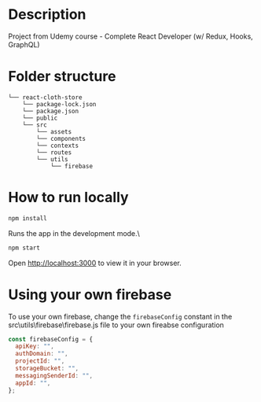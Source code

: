 # Description

Project from Udemy course - Complete React Developer (w/ Redux, Hooks, GraphQL)

# Folder structure

```
└── react-cloth-store
    └── package-lock.json
    └── package.json
    └── public
    └── src
        └── assets
        └── components
        └── contexts
        └── routes
        └── utils
            └── firebase
```

# How to run locally

```bash
npm install
```

Runs the app in the development mode.\

```bash
npm start
```

Open [http://localhost:3000](http://localhost:3000) to view it in your browser.

# Using your own firebase

To use your own firebase, change the `firebaseConfig` constant in the src\utils\firebase\firebase.js file to your own fireabse configuration

```javascript
const firebaseConfig = {
  apiKey: "",
  authDomain: "",
  projectId: "",
  storageBucket: "",
  messagingSenderId: "",
  appId: "",
};
```
